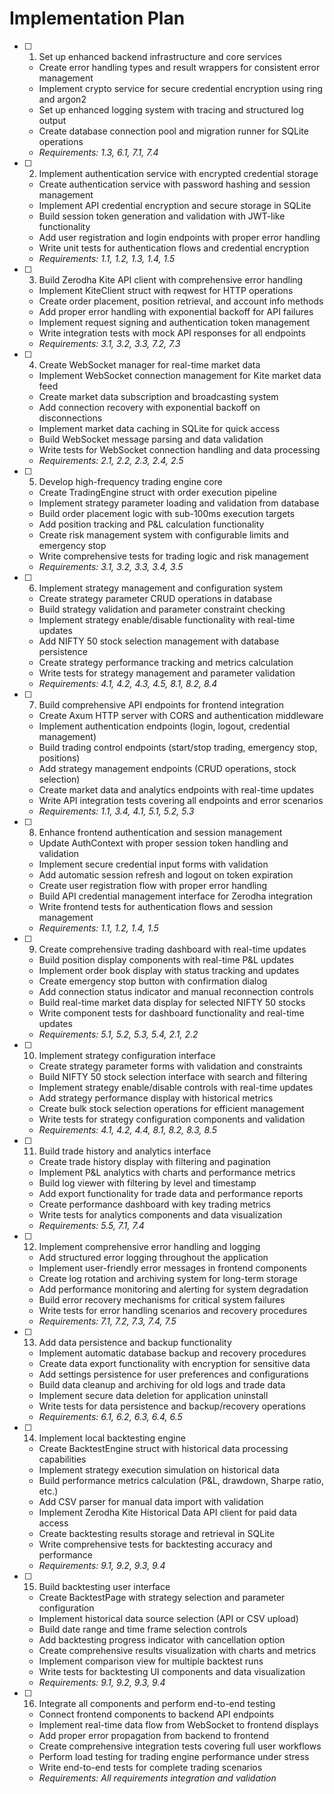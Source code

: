 # Implementation Plan

- [ ] 1. Set up enhanced backend infrastructure and core services








  - Create error handling types and result wrappers for consistent error management
  - Implement crypto service for secure credential encryption using ring and argon2
  - Set up enhanced logging system with tracing and structured log output
  - Create database connection pool and migration runner for SQLite operations
  - _Requirements: 1.3, 6.1, 7.1, 7.4_

- [ ] 2. Implement authentication service with encrypted credential storage
  - Create authentication service with password hashing and session management
  - Implement API credential encryption and secure storage in SQLite
  - Build session token generation and validation with JWT-like functionality
  - Add user registration and login endpoints with proper error handling
  - Write unit tests for authentication flows and credential encryption
  - _Requirements: 1.1, 1.2, 1.3, 1.4, 1.5_

- [ ] 3. Build Zerodha Kite API client with comprehensive error handling
  - Implement KiteClient struct with reqwest for HTTP operations
  - Create order placement, position retrieval, and account info methods
  - Add proper error handling with exponential backoff for API failures
  - Implement request signing and authentication token management
  - Write integration tests with mock API responses for all endpoints
  - _Requirements: 3.1, 3.2, 3.3, 7.2, 7.3_

- [ ] 4. Create WebSocket manager for real-time market data
  - Implement WebSocket connection management for Kite market data feed
  - Create market data subscription and broadcasting system
  - Add connection recovery with exponential backoff on disconnections
  - Implement market data caching in SQLite for quick access
  - Build WebSocket message parsing and data validation
  - Write tests for WebSocket connection handling and data processing
  - _Requirements: 2.1, 2.2, 2.3, 2.4, 2.5_

- [ ] 5. Develop high-frequency trading engine core
  - Create TradingEngine struct with order execution pipeline
  - Implement strategy parameter loading and validation from database
  - Build order placement logic with sub-100ms execution targets
  - Add position tracking and P&L calculation functionality
  - Create risk management system with configurable limits and emergency stop
  - Write comprehensive tests for trading logic and risk management
  - _Requirements: 3.1, 3.2, 3.3, 3.4, 3.5_

- [ ] 6. Implement strategy management and configuration system
  - Create strategy parameter CRUD operations in database
  - Build strategy validation and parameter constraint checking
  - Implement strategy enable/disable functionality with real-time updates
  - Add NIFTY 50 stock selection management with database persistence
  - Create strategy performance tracking and metrics calculation
  - Write tests for strategy management and parameter validation
  - _Requirements: 4.1, 4.2, 4.3, 4.5, 8.1, 8.2, 8.4_

- [ ] 7. Build comprehensive API endpoints for frontend integration
  - Create Axum HTTP server with CORS and authentication middleware
  - Implement authentication endpoints (login, logout, credential management)
  - Build trading control endpoints (start/stop trading, emergency stop, positions)
  - Add strategy management endpoints (CRUD operations, stock selection)
  - Create market data and analytics endpoints with real-time updates
  - Write API integration tests covering all endpoints and error scenarios
  - _Requirements: 1.1, 3.4, 4.1, 5.1, 5.2, 5.3_

- [ ] 8. Enhance frontend authentication and session management
  - Update AuthContext with proper session token handling and validation
  - Implement secure credential input forms with validation
  - Add automatic session refresh and logout on token expiration
  - Create user registration flow with proper error handling
  - Build API credential management interface for Zerodha integration
  - Write frontend tests for authentication flows and session management
  - _Requirements: 1.1, 1.2, 1.4, 1.5_

- [ ] 9. Create comprehensive trading dashboard with real-time updates
  - Build position display components with real-time P&L updates
  - Implement order book display with status tracking and updates
  - Create emergency stop button with confirmation dialog
  - Add connection status indicator and manual reconnection controls
  - Build real-time market data display for selected NIFTY 50 stocks
  - Write component tests for dashboard functionality and real-time updates
  - _Requirements: 5.1, 5.2, 5.3, 5.4, 2.1, 2.2_

- [ ] 10. Implement strategy configuration interface
  - Create strategy parameter forms with validation and constraints
  - Build NIFTY 50 stock selection interface with search and filtering
  - Implement strategy enable/disable controls with real-time updates
  - Add strategy performance display with historical metrics
  - Create bulk stock selection operations for efficient management
  - Write tests for strategy configuration components and validation
  - _Requirements: 4.1, 4.2, 4.4, 8.1, 8.2, 8.3, 8.5_

- [ ] 11. Build trade history and analytics interface
  - Create trade history display with filtering and pagination
  - Implement P&L analytics with charts and performance metrics
  - Build log viewer with filtering by level and timestamp
  - Add export functionality for trade data and performance reports
  - Create performance dashboard with key trading metrics
  - Write tests for analytics components and data visualization
  - _Requirements: 5.5, 7.1, 7.4_

- [ ] 12. Implement comprehensive error handling and logging
  - Add structured error logging throughout the application
  - Implement user-friendly error messages in frontend components
  - Create log rotation and archiving system for long-term storage
  - Add performance monitoring and alerting for system degradation
  - Build error recovery mechanisms for critical system failures
  - Write tests for error handling scenarios and recovery procedures
  - _Requirements: 7.1, 7.2, 7.3, 7.4, 7.5_

- [ ] 13. Add data persistence and backup functionality
  - Implement automatic database backup and recovery procedures
  - Create data export functionality with encryption for sensitive data
  - Add settings persistence for user preferences and configurations
  - Build data cleanup and archiving for old logs and trade data
  - Implement secure data deletion for application uninstall
  - Write tests for data persistence and backup/recovery operations
  - _Requirements: 6.1, 6.2, 6.3, 6.4, 6.5_

- [ ] 14. Implement local backtesting engine
  - Create BacktestEngine struct with historical data processing capabilities
  - Implement strategy execution simulation on historical data
  - Build performance metrics calculation (P&L, drawdown, Sharpe ratio, etc.)
  - Add CSV parser for manual data import with validation
  - Implement Zerodha Kite Historical Data API client for paid data access
  - Create backtesting results storage and retrieval in SQLite
  - Write comprehensive tests for backtesting accuracy and performance
  - _Requirements: 9.1, 9.2, 9.3, 9.4_

- [ ] 15. Build backtesting user interface
  - Create BacktestPage with strategy selection and parameter configuration
  - Implement historical data source selection (API or CSV upload)
  - Build date range and time frame selection controls
  - Add backtesting progress indicator with cancellation option
  - Create comprehensive results visualization with charts and metrics
  - Implement comparison view for multiple backtest runs
  - Write tests for backtesting UI components and data visualization
  - _Requirements: 9.1, 9.2, 9.3, 9.4_

- [ ] 16. Integrate all components and perform end-to-end testing
  - Connect frontend components to backend API endpoints
  - Implement real-time data flow from WebSocket to frontend displays
  - Add proper error propagation from backend to frontend
  - Create comprehensive integration tests covering full user workflows
  - Perform load testing for trading engine performance under stress
  - Write end-to-end tests for complete trading scenarios
  - _Requirements: All requirements integration and validation_